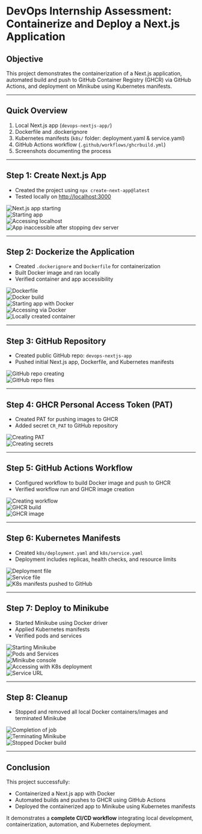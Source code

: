 # DevOps Internship Assessment: Containerize and Deploy a Next.js Application

## Objective
This project demonstrates the containerization of a Next.js application, automated build and push to GitHub Container Registry (GHCR) via GitHub Actions, and deployment on Minikube using Kubernetes manifests.

---

## Quick Overview
1. Local Next.js app (`devops-nextjs-app/`)  
2. Dockerfile and .dockerignore  
3. Kubernetes manifests (`k8s/` folder: deployment.yaml & service.yaml)  
4. GitHub Actions workflow (`.github/workflows/ghcrbuild.yml`)  
5. Screenshots documenting the process  

---

## Step 1: Create Next.js App

- Created the project using `npx create-next-app@latest`  
- Tested locally on [http://localhost:3000](http://localhost:3000)  

![Next.js app starting](screenshots/nextappstarting.png)  
![Starting app](screenshots/startingapp.png)  
![Accessing localhost](screenshots/accessinglocalhost.png)  
![App inaccessible after stopping dev server](screenshots/notaccessingwhilestopping.png)  

---

## Step 2: Dockerize the Application

- Created `.dockerignore` and `Dockerfile` for containerization  
- Built Docker image and ran locally  
- Verified container and app accessibility  

![Dockerfile](screenshots/dockerfile.png)  
![Docker build](screenshots/dockerbuild.png)  
![Starting app with Docker](screenshots/startingappwithdocker.png)  
![Accessing via Docker](screenshots/accesswithdocker.png)  
![Locally created container](screenshots/locallycreatedcontainer.png)  

---

## Step 3: GitHub Repository

- Created public GitHub repo: `devops-nextjs-app`  
- Pushed initial Next.js app, Dockerfile, and Kubernetes manifests  

![GitHub repo creating](screenshots/gitrepocreating.png)  
![GitHub repo files](screenshots/gitrepo.png)  

---

## Step 4: GHCR Personal Access Token (PAT)

- Created PAT for pushing images to GHCR  
- Added secret `CR_PAT` to GitHub repository  

![Creating PAT](screenshots/creatingpat.png)  
![Creating secrets](screenshots/creatingscerets.png)  

---

## Step 5: GitHub Actions Workflow

- Configured workflow to build Docker image and push to GHCR  
- Verified workflow run and GHCR image creation  

![Creating workflow](screenshots/creatingworkflow.png)  
![GHCR build](screenshots/ghcrbuild.png)  
![GHCR image](screenshots/ghcrimage.png)  

---

## Step 6: Kubernetes Manifests

- Created `k8s/deployment.yaml` and `k8s/service.yaml`  
- Deployment includes replicas, health checks, and resource limits  

![Deployment file](screenshots/deploymentfile.png)  
![Service file](screenshots/servicefile.png)  
![K8s manifests pushed to GitHub](screenshots/k8sfilespushtorigin.png)  

---

## Step 7: Deploy to Minikube

- Started Minikube using Docker driver  
- Applied Kubernetes manifests  
- Verified pods and services  

![Starting Minikube](screenshots/startingminikube.png)  
![Pods and Services](screenshots/podsandservices.png)  
![Minikube console](screenshots/minikubecon.png)  
![Accessing with K8s deployment](screenshots/accessingwithk8sdeploy.png)  
![Service URL](screenshots/statingwithservice.png)  

---

## Step 8: Cleanup

- Stopped and removed all local Docker containers/images and terminated Minikube  

![Completion of job](screenshots/completionofjob.png)  
![Terminating Minikube](screenshots/terminatingminikube.png)  
![Stopped Docker build](screenshots/whilestoppingdockerbuild.png)  

---

## Conclusion

This project successfully:

- Containerized a Next.js app with Docker  
- Automated builds and pushes to GHCR using GitHub Actions  
- Deployed the containerized app to Minikube using Kubernetes manifests  

It demonstrates a **complete CI/CD workflow** integrating local development, containerization, automation, and Kubernetes deployment.
